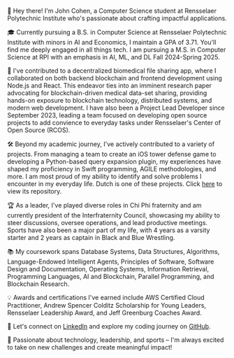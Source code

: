 👋 Hey there! I'm John Cohen, a Computer Science student at Rensselaer Polytechnic Institute who's passionate about crafting impactful applications.

🎓 Currently pursuing a B.S. in Computer Science at Rensselaer Polytechnic Institute with minors in AI and Economics, I maintain a GPA of 3.71. You'll find me deeply engaged in all things tech.
I am pursuing a M.S. in Computer Science at RPI with an emphasis in AI, ML, and DL Fall 2024-Spring 2025.

🔭 I've contributed to a decentralized biomedical file sharing app, where I collaborated on both backend blockchain and frontend development using Node.js and React. This endeavor ties into an imminent research paper advocating for blockchain-driven medical data-set sharing, providing hands-on exposure to blockchain technology, distributed systems, and modern web development. I have also been a Project Lead Developer since September 2023, leading a team focused on developing open source projects to add convience to everyday tasks under Rensselaer's Center of Open Source (RCOS).

🛠️ Beyond my academic journey, I've actively contributed to a variety of projects. From managing a team to create an iOS tower defense game to developing a Python-based query expansion plugin, my experiences have shaped my proficiency in Swift programming, AGILE methodologies, and more. I am most proud of my ability to identify and solve problems I encounter in my everyday life. Dutch is one of these projects. Click [here](https://github.com/Yuerden/Dutch) to view its repository.

🏆 As a leader, I've played diverse roles in Chi Phi fraternity and am currently president of the Interfraternity Council, showcasing my ability to steer discussions, oversee operations, and lead productive meetings. Sports have also been a major part of my life, with 4 years as a varsity starter and 2 years as captain in Black and Blue Wrestling.

📚 My coursework spans Database Systems, Data Structures, Algorithms, Language-Endowed Intelligent Agents, Principles of Software, Software Design and Documentation, Operating Systems, Information Retrieval, Programming Languages, AI and Blockchain, Parallel Programming, and Blockchain Research.

💡 Awards and certifications I've earned include AWS Certified Cloud Practitioner, Andrew Spencer Colditz Scholarship for Young Leaders, Rensselaer Leadership Award, and Jeff Greenburg Coaches Award.

🔗 Let's connect on [LinkedIn](https://www.linkedin.com/in/john-cohen-81a638268/) and explore my coding journey on [GitHub](https://github.com/Yuerden).

🌟 Passionate about technology, leadership, and sports – I'm always excited to take on new challenges and create meaningful impact!

